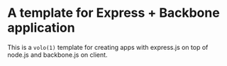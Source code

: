 # A template for Express + Backbone application

This is a `volo(1)` template for creating apps with express.js on top of node.js and backbone.js on client.
